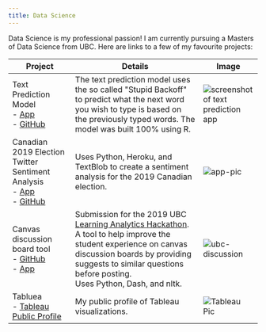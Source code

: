 ```yaml
---
title: Data Science
---
```


Data Science is my professional passion! I am currently pursuing a Masters of Data Science from UBC. Here are links to a few of my favourite projects:

| Project                                                      | Details                                                      | Image                                                        |
| ------------------------------------------------------------ | ------------------------------------------------------------ | ------------------------------------------------------------ |
| Text Prediction Model<br />- [App]( https://samedwardes.shinyapps.io/text-prediction-model/)<br />- [GitHub](https://github.com/SamEdwardes/predictive-text-model-swift-key) | The text prediction model uses the so called "Stupid Backoff" to predict what the next word you wish to type is based on the previously typed words. The model was built 100% using R. | ![screenshot of text prediction app](https://i.imgur.com/igWgVTk.png) |
| Canadian 2019 Election Twitter Sentiment Analysis<br /> - [App](https://cdn-election-sent-app.herokuapp.com/)  <br />- [GitHub](https://github.com/SamEdwardes/sentiment-cdn-election) | Uses Python, Heroku, and TextBlob to create a sentiment analysis for the 2019 Canadian election. | ![app-pic](https://imgur.com/Ya2cJJz.png)                    |
| Canvas discussion board tool<br />- [GitHub](https://github.com/SamEdwardes/MDS_Learning_Analytics)<br />- [App](https://ubc-canvas-discussion-board.herokuapp.com/) | Submission for the 2019 UBC [Learning Analytics Hackathon](https://learninganalytics.ubc.ca/for-students/hackathons/). A tool to help improve the student experience on canvas discussion boards by providing suggests to similar questions before posting.<br />Uses Python, Dash, and nltk. | ![ubc-discussion](https://imgur.com/nLo6k5w.png)             |
| Tabluea<br />- [Tableau Public Profile](https://public.tableau.com/profile/sam.edwardes#!/) | My public profile of Tableau visualizations.                 | ![Tableau Pic](https://i.imgur.com/lxHkIfN.png)              |